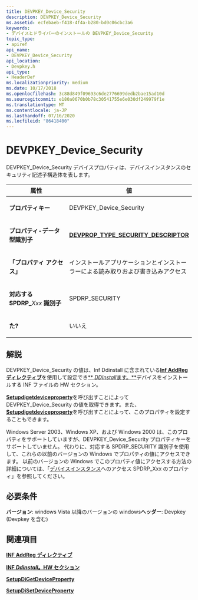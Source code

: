 ```yaml
---
title: DEVPKEY_Device_Security
description: DEVPKEY_Device_Security
ms.assetid: ecfebaeb-f418-4f4a-b280-bd0c06cbc3a6
keywords:
- デバイスとドライバーのインストールの DEVPKEY_Device_Security
topic_type:
- apiref
api_name:
- DEVPKEY_Device_Security
api_location:
- Devpkey.h
api_type:
- HeaderDef
ms.localizationpriority: medium
ms.date: 10/17/2018
ms.openlocfilehash: 3c88d849f09693c6de2776699dedb2bae15ad10d
ms.sourcegitcommit: e180a0670b0b78c30541755e6e030df249979f1e
ms.translationtype: MT
ms.contentlocale: ja-JP
ms.lasthandoff: 07/16/2020
ms.locfileid: "86418400"
---
```

# <a name="devpkey_device_security"></a>DEVPKEY_Device_Security


DEVPKEY_Device_Security デバイスプロパティは、デバイスインスタンスのセキュリティ記述子構造体を表します。

<table>
<colgroup>
<col width="50%" />
<col width="50%" />
</colgroup>
<thead>
<tr>
<th>属性</th>
<th>値</th>
</tr>
</thead>
<tbody>
<tr class="odd">
<td align="left"><p><strong>プロパティキー</strong></p></td>
<td align="left"><p>DEVPKEY_Device_Security</p></td>
</tr>
<tr class="even">
<td align="left"><p><strong>プロパティ-データ型識別子</strong></p></td>
<td align="left"><p><a href="devprop-type-security-descriptor.md" data-raw-source="[&lt;strong&gt;DEVPROP_TYPE_SECURITY_DESCRIPTOR&lt;/strong&gt;](devprop-type-security-descriptor.md)"><strong>DEVPROP_TYPE_SECURITY_DESCRIPTOR</strong></a></p></td>
</tr>
<tr class="odd">
<td align="left"><p><strong>「プロパティ アクセス」</strong></p></td>
<td align="left"><p>インストールアプリケーションとインストーラーによる読み取りおよび書き込みアクセス</p></td>
</tr>
<tr class="even">
<td align="left"><p><strong>対応する SPDRP_</strong><em>Xxx</em> <strong>識別子</strong></p></td>
<td align="left"><p>SPDRP_SECURITY</p></td>
</tr>
<tr class="odd">
<td align="left"><p><strong>た?</strong></p></td>
<td align="left"><p>いいえ</p></td>
</tr>
</tbody>
</table>

 

<a name="remarks"></a>解説
-------

DEVPKEY_Device_Security の値は、Inf Ddinstall に含まれている[**Inf AddReg ディレクティブ**](https://docs.microsoft.com/windows-hardware/drivers/install/inf-addreg-directive)を使用して設定でき[** *DDInstall*ます。**](https://docs.microsoft.com/windows-hardware/drivers/install/inf-ddinstall-hw-section)デバイスをインストールする INF ファイルの HW セクション。

[**Setupdigetdeviceproperty**](https://docs.microsoft.com/windows/desktop/api/setupapi/nf-setupapi-setupdigetdevicepropertyw)を呼び出すことによって DEVPKEY_Device_Security の値を取得できます。また、 [**Setupdigetdeviceproperty**](https://docs.microsoft.com/windows/desktop/api/setupapi/nf-setupapi-setupdisetdevicepropertyw)を呼び出すことによって、このプロパティを設定することもできます。

Windows Server 2003、Windows XP、および Windows 2000 は、このプロパティをサポートしていますが、DEVPKEY_Device_Security プロパティキーをサポートしていません。 代わりに、対応する SPDRP_SECURITY 識別子を使用して、これらの以前のバージョンの Windows でプロパティの値にアクセスできます。 以前のバージョンの Windows でこのプロパティ値にアクセスする方法の詳細については、「[デバイスインスタンス](https://docs.microsoft.com/windows-hardware/drivers/install/accessing-device-instance-spdrp-xxx-properties)へのアクセス SPDRP_Xxx のプロパティ」を参照してください。

<a name="requirements"></a>必要条件
------------

**バージョン**: windows Vista 以降のバージョンの windows**ヘッダー**: Devpkey (Devpkey を含む)


## <a name="see-also"></a>関連項目


[**INF AddReg ディレクティブ**](https://docs.microsoft.com/windows-hardware/drivers/install/inf-addreg-directive)

[**INF *Ddinstall*。HW セクション**](https://docs.microsoft.com/windows-hardware/drivers/install/inf-ddinstall-hw-section)

[**SetupDiGetDeviceProperty**](https://docs.microsoft.com/windows/desktop/api/setupapi/nf-setupapi-setupdigetdevicepropertyw)

[**SetupDiSetDeviceProperty**](https://docs.microsoft.com/windows/desktop/api/setupapi/nf-setupapi-setupdisetdevicepropertyw)

 

 







